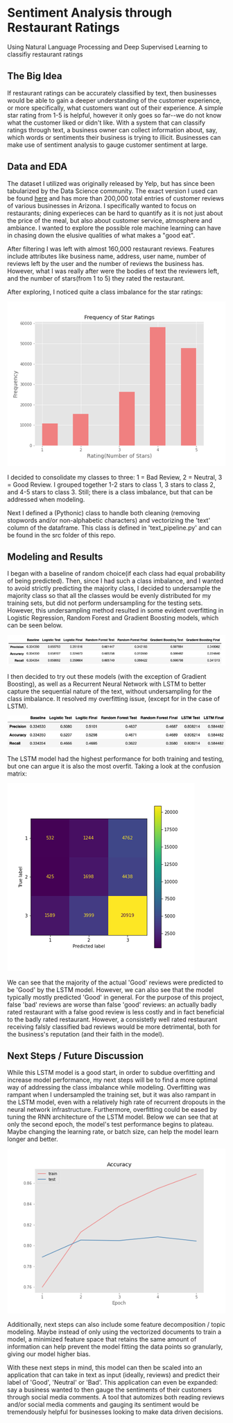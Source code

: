 # Sentiment Analysis through Restaurant Ratings
Using Natural Language Processing and Deep Supervised Learning to classifiy restaurant ratings 

## The Big Idea 
If restaurant ratings can be accurately classified by text, then businesses would be able to gain a deeper understanding of the customer experience, or more specifically, what customers want out of their experience. A simple star rating from 1-5 is helpful, however it only goes so far--we do not know what the customer liked or didn't like. With a system that can classify ratings through text, a business owner can collect information about, say, which words or sentiments their business is trying to illicit. Businesses can make use of sentiment analysis to gauge customer sentiment at large.

## Data and EDA 
The dataset I utilized was originally released by Yelp, but has since been tabularized by the Data Science community. The exact version I used can be found [here](https://data.world/brianray/yelp-reviews) and has more than 200,000 total entries of customer reviews of various businesses in Arizona. I specifically wanted to focus on restaurants; dining experieces can be hard to quantify as it is not just about the price of the meal, but also about customer service, atmosphere and ambiance. I wanted to explore the possible role machine learning can have in chasing down the elusive qualities of what makes a "good eat".

After filtering I was left with almost 160,000 restaurant reviews. Features include attributes like business name, address, user name, number of reviews left by the user and the number of reviews the business has. However, what I was really after were the bodies of text the reviewers left, and the number of stars(from 1 to 5) they rated the restaurant. 

After exploring, I noticed quite a class imbalance for the star ratings: 

![Stars Histogram](./img/ratings-hist.png)

I decided to consolidate my classes to three: 1 = Bad Review, 2 = Neutral, 3 = Good Review. I grouped together 1-2 stars to class 1, 3 stars to class 2, and 4-5 stars to class 3. Still; there is a class imbalance, but that can be addressed when modeling.

Next I defined a (Pythonic) class to handle both cleaning (removing stopwords and/or non-alphabetic characters) and vectorizing the 'text' column of the dataframe. This class is defined in 'text_pipeline.py' and can be found in the src folder of this repo.


## Modeling and Results 
I began with a baseline of random choice(if each class had equal probability of being predicted). Then, since I had such a class imbalance, and I wanted to avoid strictly predicting the majority class, I decided to undersample the majority class so that all the classes would be evenly distributed for my training sets, but did not perform undersampling for the testing sets. However, this undersampling method resulted in some evident overfitting in Logistic Regression, Random Forest and Gradient Boosting models, which can be seen below. 

![Sampled Result](./img/sampled-results.png)

I then decided to try out these models (with the exception of Gradient Boosting), as well as a Recurrent Neural Network with LSTM to better capture the sequential nature of the text, without undersampling for the class imbalance. It resolved my overfitting issue, (except for in the case of LSTM).

![Un-sample Results](./img/raw-results.png)

The LSTM model had the highest performance for both training and testing, but one can argue it is also the most overfit. Taking a look at the confusion matrix: 

![Confusion Matrix](./img/matrix.png)

We can see that the majority of the actual 'Good' reviews were predicted to be 'Good' by the LSTM model. However, we can also see that the model typically mostly predicted 'Good' in general. For the purpose of this project, false 'bad' reviews are worse than false 'good' reviews: an actually badly rated restaurant with a false good review is less costly and in fact beneficial to the badly rated restaurant. However, a consistetly well rated restaurant receiving falsly classified bad reviews would be more detrimental, both for the business's reputation (and their faith in the model). 


## Next Steps / Future Discussion 
While this LSTM model is a good start, in order to subdue overfitting and increase model performance, my next steps will be to find a more optimal way of addressing the class imbalance while modeling. Overfitting was rampant when I undersampled the training set, but it was also rampant in the LSTM model, even with a relatively high rate of recurrent dropouts in the neural network infrastructure. Furthermore, overfitting could be eased by tuning the RNN architecture of the LSTM model. Below we can see that at only the second epoch, the model's test performance begins to plateau. Maybe changing the learning rate, or batch size, can help the model learn longer and better.

![Accuracy Plot](./img/accr.png)

Additionally, next steps can also include some feature decomposition / topic modeling. Maybe instead of only using the vectorized documents to train a model, a minimized feature space that retains the same amount of information can help prevent the model fitting the data points so granularly, giving our model higher bias. 

With these next steps in mind, this model can then be scaled into an application that can take in text as input (ideally, reviews) and predict their label of 'Good', 'Neutral' or 'Bad'. This application can even be expanded: say a business wanted to then gauge the sentiments of their customers through social media comments. A tool that automizes both reading reviews and/or social media comments and gauging its sentiment would be tremendously helpful for businesses looking to make data driven decisions.


